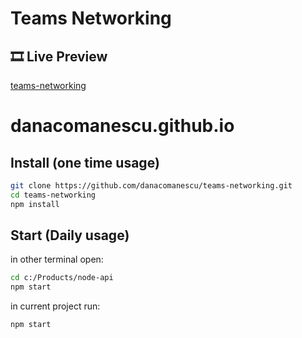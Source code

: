 # Teams Networking

## 🎞 Live Preview

[teams-networking](https://danacomanescu.github.io/teams-networking/)

# danacomanescu.github.io

## Install (one time usage)

```sh
git clone https://github.com/danacomanescu/teams-networking.git
cd teams-networking
npm install
```

## Start (Daily usage)

in other terminal open:

```sh
cd c:/Products/node-api
npm start
```

in current project run:

```sh
npm start
```

